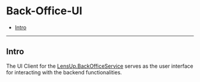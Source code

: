 # Back-Office-UI

- [Intro](#intro)

---

## Intro

The UI Client for the [LensUp.BackOfficeService](../../../backend-services/back-office-service) serves as the user interface for interacting with the backend functionalities.
